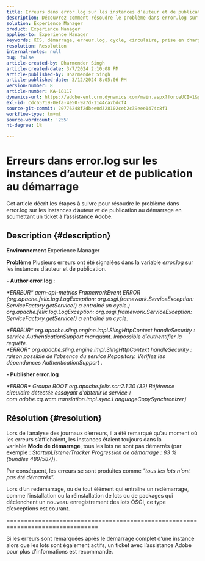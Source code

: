 ```yaml
---
title: Erreurs dans error.log sur les instances d’auteur et de publication au démarrage
description: Découvrez comment résoudre le problème dans error.log sur les instances d’auteur et de publication au démarrage.
solution: Experience Manager
product: Experience Manager
applies-to: Experience Manager
keywords: KCS, démarrage, erreur.log, cycle, circulaire, prise en charge de l’authentification, erreurs, instances d’auteur, instance de publication, FAQ
resolution: Resolution
internal-notes: null
bug: false
article-created-by: Dharmender Singh
article-created-date: 3/7/2024 2:10:08 PM
article-published-by: Dharmender Singh
article-published-date: 3/12/2024 8:05:06 PM
version-number: 8
article-number: KA-18117
dynamics-url: https://adobe-ent.crm.dynamics.com/main.aspx?forceUCI=1&pagetype=entityrecord&etn=knowledgearticle&id=a9330262-8cdc-ee11-904d-6045bd006d92
exl-id: cdc65719-0efa-4e50-9a7d-1144ca7bdcf4
source-git-commit: 20776248f2dbee0d328102ceb2c39eee1474c8f1
workflow-type: tm+mt
source-wordcount: '255'
ht-degree: 1%

---
```


# Erreurs dans error.log sur les instances d’auteur et de publication au démarrage


Cet article décrit les étapes à suivre pour résoudre le problème dans error.log sur les instances d’auteur et de publication au démarrage en soumettant un ticket à l’assistance Adobe.

## Description {#description}


<b>Environnement</b>
Experience Manager

<b>Problème</b>
Plusieurs erreurs ont été signalées dans la variable *error.log* sur les instances d’auteur et de publication.

<b>- Author error.log :</b>

*\*ERREUR\* aem-api-metrics FrameworkEvent ERROR (org.apache.felix.log.LogException: org.osgi.framework.ServiceException: ServiceFactory.getService() a entraîné un cycle.)
<br>org.apache.felix.log.LogException: org.osgi.framework.ServiceException: ServiceFactory.getService() a entraîné un cycle.*



*\*ERREUR\* org.apache.sling.engine.impl.SlingHttpContext handleSecurity : service AuthenticationSupport manquant. Impossible d’authentifier la requête.
<br>\*ERROR\* org.apache.sling.engine.impl.SlingHttpContext handleSecurity : raison possible de l’absence du service Repository. Vérifiez les dépendances AuthenticationSupport .*



<b>- Publisher error.log</b>

*\*ERROR\* Groupe ROOT org.apache.felix.scr:2.1.30 (32) Référence circulaire détectée essayant d’obtenir le service `[` com.adobe.cq.wcm.translation.impl.sync.LanguageCopySynchronizer`]`*






## Résolution {#resolution}


Lors de l’analyse des journaux d’erreurs, il a été remarqué qu’au moment où les erreurs s’affichaient, les instances étaient toujours dans la variable <b>Mode de démarrage</b>, tous les lots ne sont pas démarrés (par exemple : *StartupListenerTracker Progression de démarrage : 83 % (bundles 489/587)*).

Par conséquent, les erreurs se sont produites comme *&quot;tous les lots n&#39;ont pas été démarrés&quot;.*

Lors d’un redémarrage, ou de tout élément qui entraîne un redémarrage, comme l’installation ou la réinstallation de lots ou de packages qui déclenchent un nouveau enregistrement des lots OSGi, ce type d’exceptions est courant.



================================================================================

Si les erreurs sont remarquées après le démarrage complet d’une instance alors que les lots sont également actifs, un ticket avec l’assistance Adobe pour plus d’informations est recommandé.
